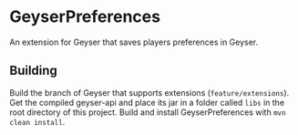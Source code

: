 # GeyserPreferences
An extension for Geyser that saves players preferences in Geyser. 



## Building
Build the branch of Geyser that supports extensions (`feature/extensions`). Get the compiled geyser-api and place its 
jar in a folder called `libs` in the root directory of this project.
Build and install GeyserPreferences with `mvn clean install`.